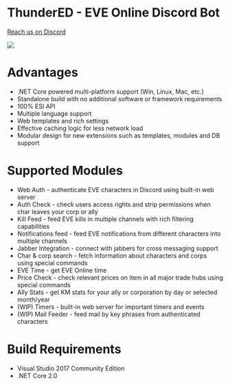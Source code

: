 # ThunderED - EVE Online Discord Bot
[Reach us on Discord](https://discord.gg/UsnY6UR)

![](https://ci.appveyor.com/api/projects/status/67i3q6v804sjyse6?svg=true)

# Advantages
* .NET Core powered multi-platform support (Win, Linux, Mac, etc.)
* Standalone build with no additional software or framework requirements
* 100% ESI API
* Multiple language support
* Web templates and rich settings
* Effective caching logic for less network load
* Modular design for new extensions such as templates, modules and DB support

# Supported Modules
* Web Auth - authenticate EVE characters in Discord using built-in web server
* Auth Check - check users access rights and strip permissions when char leaves your corp or ally
* Kill Feed - feed EVE kills in multiple channels with rich filtering capabilities
* Notifications feed - feed EVE notifications from different characters into multiple channels
* Jabber Integration - connect with jabbers for cross messaging support
* Char & corp search - fetch information about characters and corps using special commands
* EVE Time - get EVE Online time
* Price Check - check relevant prices on item in all major trade hubs using special commands
* Ally Stats - get KM stats for your ally or corporation by day or selected month/year
* (WIP) Timers - built-in web server for important timers and events
* (WIP) Mail Feeder - feed mail by key phrases from authenticated characters 

# Build Requirements
* Visual Studio 2017 Community Edition
* .NET Core 2.0
